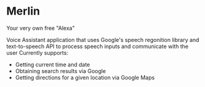 # Merlin
Your very own free "Alexa"

Voice Assistant application that uses Google's speech regonition library 
and text-to-speech API to process speech inputs and communicate with the user
Currently supports: 
* Getting current time and date
* Obtaining search results via Google
* Getting directions for a given location via Google Maps
 
